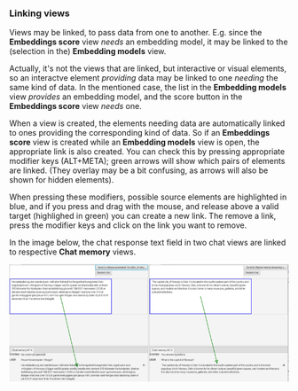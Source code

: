### Linking views

Views may be linked, to pass data from one to another. E.g. since the **Embeddings score** view *needs* an embedding model,
it may be linked to the (selection in the) **Embedding models** view.

Actually, it's not the views that are linked, but interactive or visual elements, so an interactve element *providing* data may be linked to one *needing* the same kind of data.
In the mentioned case, the list in the **Embedding models** view *provides* an embedding model, and the score button in the **Embeddings score** view *needs* one.

When a view is created, the elements needing data are automatically linked to ones providing the corresponding kind of data. So if an **Embeddings score** view is
created while an **Embedding models** view is open, the appropriate link is also created. You can check this by pressing appropriate modifier keys (ALT+META);
green arrows will show which pairs of elements are linked. (They overlay may be a bit confusing, as arrows will also be shown for hidden elements).

When pressing these modifiers, possible source elements are highlighted in blue, and
if you press and drag with the mouse, and release above a valid target (highlighed in green) you can create a new link.
The remove a link, press the modifier keys and click on the link you want to remove.

In the image below, the chat response text field in two chat views are linked to respective **Chat memory** views.

![](linked-views.png)

